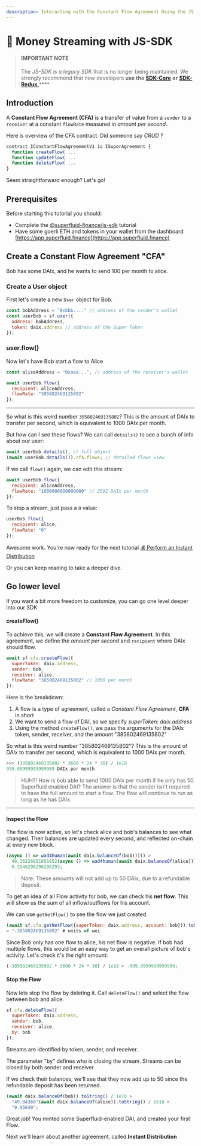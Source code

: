```yaml
---
description: Interacting with the Constant Flow Agreement Using the JS-SDK
---
```


# 🚰 Money Streaming with JS-SDK

> #### IMPORTANT NOTE
>
> The _JS-SDK is a legacy SDK_ that is no longer being maintained. We strongly recommend that new developers **use the** [**SDK-Core**](../../../developers/sdk-initialization/) **or** [**SDK-Redux.**](https://www.npmjs.com/package/@superfluid-finance/sdk-redux)\*\*\*\*

## Introduction

A **Constant Flow Agreement (CFA)** is a transfer of value from a `sender` to a `receiver` at a constant `flowRate` measured in _amount per second_.

Here is overview of the CFA contract. Did someone say _CRUD ?_

```javascript
contract IConstantFlowAgreementV1 is ISuperAgreement {
  function createFlow( ...
  function updateFlow( ...
  function deleteFlow( ...
}
```

Seem straightforward enough? Let's go!

## Prerequisites

Before starting this tutorial you should:

* Complete the [@superfluid-finance/js-sdk](./) tutorial
* Have some goerli ETH and tokens in your wallet from the dashboard [https://app.superfluid.finance](https://app.superfluid.finance)

## Create a Constant Flow Agreement "CFA"

Bob has some DAIx, and he wants to send 100 per month to alice.

### Create a User object

First let's create a new `User` object for Bob.

```javascript
const bobAddress = "0xbbb...." // address of the sender's wallet
const userBob = sf.user({
  address: bobAddress, 
  token: daix.address // address of the Super Token
});
```

### user.flow()

Now let's have Bob start a flow to Alice

```javascript
const aliceAddress = "0xaaa...", // address of the receiver's wallet

await userBob.flow({
  recipient: aliceAddress,
  flowRate: "385802469135802"
});
```

***

So what is this weird number `385802469135802`? This is the amount of DAIx to transfer per second, which is equivalent to 1000 DAIx per month.

But how can I see these flows? We can call `details()` to see a bunch of info about our user:

```javascript
await userBob.details(); // full object
(await userBob.details()).cfa.flows; // detailed flows view
```

If we call `flow()` again, we can edit this stream:

```javascript
await userBob.flow({
  recipient: aliceAddress,
  flowRate: "1000000000000000" // 2592 DAIx per month
});
```

To stop a stream, just pass a `0` value:

```javascript
userBob.flow({
  recipient: alice,
  flowRate: "0"
});
```

Awesome work. You're now ready for the next tutorial [💰 Perform an Instant Distribution](broken-reference/)

Or you can keep reading to take a deeper dive.

## Go lower level

If you want a bit more freedom to customize, you can go one level deeper into our SDK

#### createFlow()

To achieve this, we will create a **Constant Flow Agreement**. In this agreement, we define the _amount per second_ and `recipient` where DAIx should flow.

```javascript
await sf.cfa.createFlow({
  superToken: daix.address,
  sender: bob,
  receiver: alice,
  flowRate: "385802469135802" // 1000 per month
});
```

Here is the breakdown:

1. A flow is a type of agreement, called a _Constant Flow Agreement_, **CFA** in short
2. We want to send a flow of DAI, so we specify _superToken: daix.address_
3. Using the method `createFlow()`, we pass the arguments for the DAIx token, sender, receiver, and the amount "385802469135802"

So what is this weird number "385802469135802"? This is the amount of DAIx to transfer per second, which is equivalent to 1000 DAIx per month.

```python
>>> (385802469135802 * 3600 * 24 * 30) / 1e18
999.99999999999989 DAIx per month
```

> HUH?! How is bob able to send 1000 DAIx per month if he only has 50 Superfluid enabled DAI? The answer is that the sender isn't required to have the full amount to start a flow. The flow will continue to run as long as he has DAIx.

***

#### Inspect the Flow

The flow is now active, so let's check alice and bob's balances to see what changed. Their balances are updated every second, and reflected on-chain at every new block.

```javascript
(async () => wad4human(await daix.balanceOf(bob)))() >
  48.36226851851852(async () => wad4human(await daix.balanceOf(alice)))() >
  0.2546296296296293;
```

> Note: These amounts will not add up to 50 DAIx, due to a refundable deposit.

To get an idea of all Flow activity for bob, we can check his **net flow**. This will show us the sum of all inflow/outflows for his account.

We can use `getNetFlow()` to see the flow we just created.

```javascript
(await sf.cfa.getNetFlow({superToken: daix.address, account: bob})).toString()
> "-385802469135802" # units of wei
```

Since Bob only has one flow to alice, his net flow is negative. If bob had multiple flows, this would be an easy way to get an overall picture of bob's activity. Let's check it's the right amount:

```javascript
(-385802469135802 * 3600 * 24 * 30) / 1e18 > -999.9999999999989;
```

#### Stop the Flow

Now lets stop the flow by deleting it. Call `deleteFlow()` and select the flow between bob and alice.

```javascript
sf.cfa.deleteFlow({
  superToken: daix.address,
  sender: bob,
  receiver: alice,
  by: bob
});
```

Streams are identified by token, sender, and receiver.

The parameter "by" defines who is closing the stream. Streams can be closed by both sender and receiver.

If we check their balances, we'll see that they now add up to 50 since the refundable deposit has been returned.

```javascript
(await daix.balanceOf(bob)).toString() / 1e18 >
  "49.04360"(await daix.balanceOf(alice)).toString() / 1e18 >
  "0.95640";
```

Great job! You minted some Superfluid-enabled DAI, and created your first Flow.

Next we'll learn about another agreement, called **Instant Distribution**
